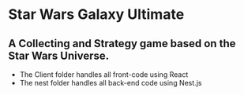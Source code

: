 # Star Wars Galaxy Ultimate

## A Collecting and Strategy game based on the Star Wars Universe.

 - The Client folder handles all front-code using React
 - The nest folder handles all back-end code using Nest.js